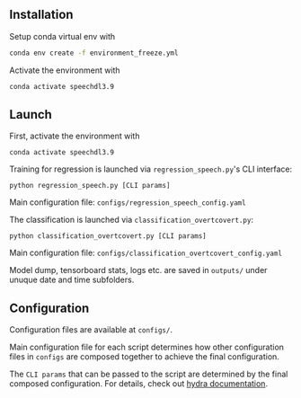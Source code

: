 Installation
------------
Setup conda virtual env with

```bash
conda env create -f environment_freeze.yml
```

Activate the environment with
```bash
conda activate speechdl3.9
```

Launch
------
First, activate the environment with
```
conda activate speechdl3.9
```

Training for regression is launched via `regression_speech.py`'s CLI interface:
```
python regression_speech.py [CLI params]
```

Main configuration file: `configs/regression_speech_config.yaml`

The classification is launched via `classification_overtcovert.py`:
```
python classification_overtcovert.py [CLI params]
```

Main configuration file: `configs/classification_overtcovert_config.yaml`

Model dump, tensorboard stats, logs etc. are saved in `outputs/` under
unuque date and time subfolders.

Configuration
-------------
Configuration files are available at `configs/`.

Main configuration file for each script determines how other configuration files in `configs`
are composed together to achieve the final configuration.

The `CLI params` that can be passed to the script are determined by the final
composed configuration. For details, check out [hydra documentation](https://hydra.cc/).

